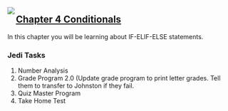 <img align="left" src="http://hermonswebsites.com/Classes/CS/python.png"><H2><a href="https://sites.google.com/urbandaleschools.com/pythonjedi/4-if-else-statements" target="_blank">Chapter 4 Conditionals</a></H2>

In this chapter you will be learning about IF-ELIF-ELSE statements. 


<h3>Jedi Tasks</h3>
<ol>
  <li>Number Analysis</li>
  <li>Grade Program 2.0 (Update grade program to print letter grades. Tell them to transfer to Johnston if they fail.</li>
  <li>Quiz Master Program</li>
  <li>Take Home Test</li>
  </ol>
